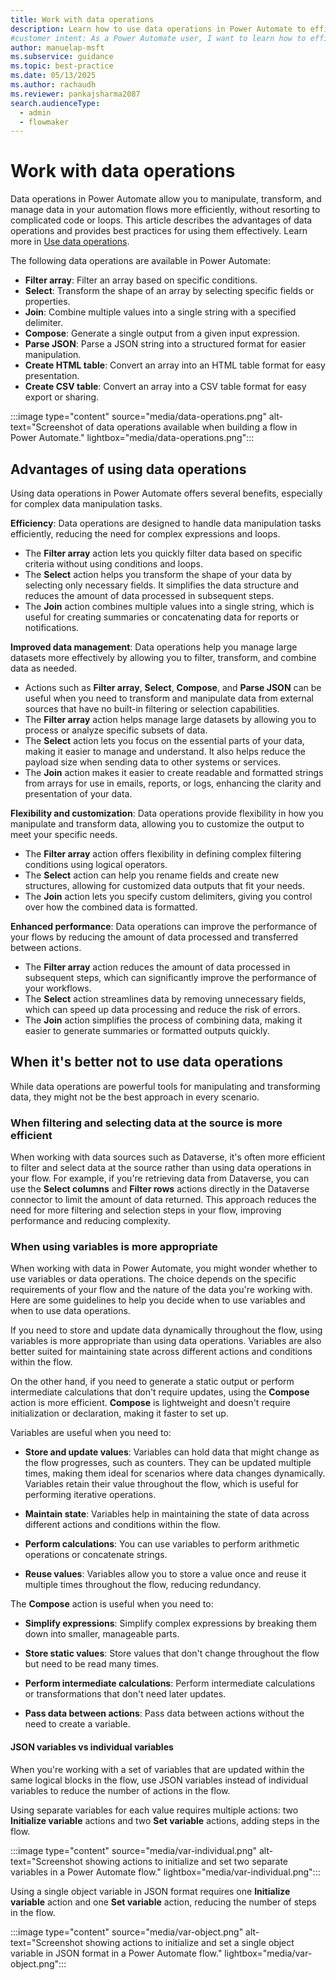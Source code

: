 ```yaml
---
title: Work with data operations
description: Learn how to use data operations in Power Automate to efficiently manipulate, transform, and manage data in your cloud flows.
#customer intent: As a Power Automate user, I want to learn how to efficiently manipulate, transform, and manage data within my cloud flows so that I can optimize my automation processes.
author: manuelap-msft
ms.subservice: guidance
ms.topic: best-practice
ms.date: 05/13/2025
ms.author: rachaudh
ms.reviewer: pankajsharma2087
search.audienceType:
  - admin
  - flowmaker
---
```


# Work with data operations

Data operations in Power Automate allow you to manipulate, transform, and manage data in your automation flows more efficiently, without resorting to complicated code or loops. This article describes the advantages of data operations and provides best practices for using them effectively. Learn more in [Use data operations](/power-automate/data-operations).

The following data operations are available in Power Automate:

- **Filter array**: Filter an array based on specific conditions.
- **Select**: Transform the shape of an array by selecting specific fields or properties.
- **Join**: Combine multiple values into a single string with a specified delimiter.
- **Compose**: Generate a single output from a given input expression.
- **Parse JSON**: Parse a JSON string into a structured format for easier manipulation.
- **Create HTML table**: Convert an array into an HTML table format for easy presentation.
- **Create CSV table**: Convert an array into a CSV table format for easy export or sharing.

:::image type="content" source="media/data-operations.png" alt-text="Screenshot of data operations available when building a flow in Power Automate." lightbox="media/data-operations.png":::

## Advantages of using data operations

Using data operations in Power Automate offers several benefits, especially for complex data manipulation tasks.

**Efficiency**: Data operations are designed to handle data manipulation tasks efficiently, reducing the need for complex expressions and loops.

- The **Filter array** action lets you quickly filter data based on specific criteria without using conditions and loops.
- The **Select** action helps you transform the shape of your data by selecting only necessary fields. It simplifies the data structure and reduces the amount of data processed in subsequent steps.
- The **Join** action combines multiple values into a single string, which is useful for creating summaries or concatenating data for reports or notifications.

**Improved data management**: Data operations help you manage large datasets more effectively by allowing you to filter, transform, and combine data as needed.

- Actions such as **Filter array**, **Select**, **Compose**, and **Parse JSON** can be useful when you need to transform and manipulate data from external sources that have no built-in filtering or selection capabilities.
- The **Filter array** action helps manage large datasets by allowing you to process or analyze specific subsets of data.
- The **Select** action lets you focus on the essential parts of your data, making it easier to manage and understand. It also helps reduce the payload size when sending data to other systems or services.
- The **Join** action makes it easier to create readable and formatted strings from arrays for use in emails, reports, or logs, enhancing the clarity and presentation of your data.

**Flexibility and customization**: Data operations provide flexibility in how you manipulate and transform data, allowing you to customize the output to meet your specific needs.

- The **Filter array** action offers flexibility in defining complex filtering conditions using logical operators.
- The **Select** action can help you rename fields and create new structures, allowing for customized data outputs that fit your needs.
- The **Join** action lets you specify custom delimiters, giving you control over how the combined data is formatted.

**Enhanced performance**: Data operations can improve the performance of your flows by reducing the amount of data processed and transferred between actions.

- The **Filter array** action reduces the amount of data processed in subsequent steps, which can significantly improve the performance of your workflows.
- The **Select** action streamlines data by removing unnecessary fields, which can speed up data processing and reduce the risk of errors.
- The **Join** action simplifies the process of combining data, making it easier to generate summaries or formatted outputs quickly.

## When it's better not to use data operations

While data operations are powerful tools for manipulating and transforming data, they might not be the best approach in every scenario.

### When filtering and selecting data at the source is more efficient

When working with data sources such as Dataverse, it's often more efficient to filter and select data at the source rather than using data operations in your flow. For example, if you're retrieving data from Dataverse, you can use the **Select columns** and **Filter rows** actions directly in the Dataverse connector to limit the amount of data returned. This approach reduces the need for more filtering and selection steps in your flow, improving performance and reducing complexity.

### When using variables is more appropriate

When working with data in Power Automate, you might wonder whether to use variables or data operations. The choice depends on the specific requirements of your flow and the nature of the data you're working with. Here are some guidelines to help you decide when to use variables and when to use data operations.

If you need to store and update data dynamically throughout the flow, using variables is more appropriate than using data operations. Variables are also better suited for maintaining state across different actions and conditions within the flow.

On the other hand, if you need to generate a static output or perform intermediate calculations that don't require updates, using the **Compose** action is more efficient. **Compose** is lightweight and doesn't require initialization or declaration, making it faster to set up.

Variables are useful when you need to:

- **Store and update values**: Variables can hold data that might change as the flow progresses, such as counters. They can be updated multiple times, making them ideal for scenarios where data changes dynamically. Variables retain their value throughout the flow, which is useful for performing iterative operations.

- **Maintain state**: Variables help in maintaining the state of data across different actions and conditions within the flow.

- **Perform calculations**: You can use variables to perform arithmetic operations or concatenate strings.

- **Reuse values**: Variables allow you to store a value once and reuse it multiple times throughout the flow, reducing redundancy.

The **Compose** action is useful when you need to:

- **Simplify expressions**: Simplify complex expressions by breaking them down into smaller, manageable parts.

- **Store static values**: Store values that don't change throughout the flow but need to be read many times.

- **Perform intermediate calculations**: Perform intermediate calculations or transformations that don't need later updates.

- **Pass data between actions**: Pass data between actions without the need to create a variable.

#### JSON variables vs individual variables

When you're working with a set of variables that are updated within the same logical blocks in the flow, use JSON variables instead of individual variables to reduce the number of actions in the flow.

Using separate variables for each value requires multiple actions: two **Initialize variable** actions and two **Set variable** actions, adding steps in the flow.

:::image type="content" source="media/var-individual.png" alt-text="Screenshot showing actions to initialize and set two separate variables in a Power Automate flow." lightbox="media/var-individual.png":::

Using a single object variable in JSON format requires one **Initialize variable** action and one **Set variable** action, reducing the number of steps in the flow.

:::image type="content" source="media/var-object.png" alt-text="Screenshot showing actions to initialize and set a single object variable in JSON format in a Power Automate flow." lightbox="media/var-object.png":::
